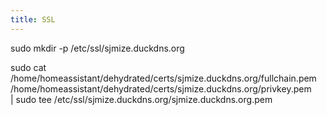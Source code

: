 ```yaml
---
title: SSL
---
```


sudo mkdir -p /etc/ssl/sjmize.duckdns.org

sudo cat /home/homeassistant/dehydrated/certs/sjmize.duckdns.org/fullchain.pem \
    /home/homeassistant/dehydrated/certs/sjmize.duckdns.org/privkey.pem \
    | sudo tee /etc/ssl/sjmize.duckdns.org/sjmize.duckdns.org.pem